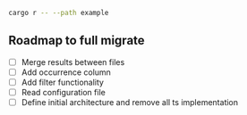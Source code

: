 ```sh
cargo r -- --path example
```

## Roadmap to full migrate

- [ ] Merge results between files
- [ ] Add occurrence column
- [ ] Add filter functionality
- [ ] Read configuration file
- [ ] Define initial architecture and remove all ts implementation
